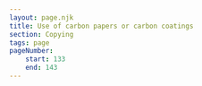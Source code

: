 ```yaml
---
layout: page.njk
title: Use of carbon papers or carbon coatings
section: Copying
tags: page
pageNumber:
    start: 133
    end: 143
---
```

